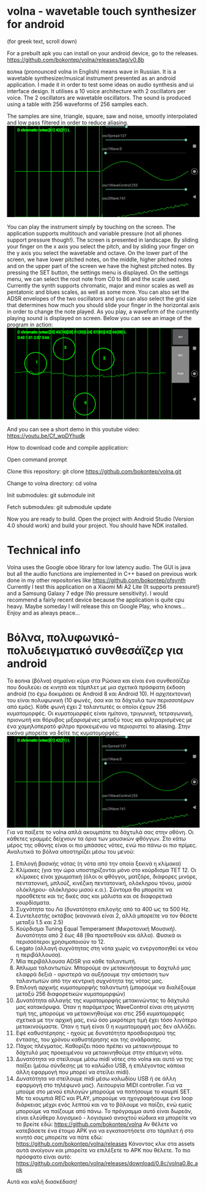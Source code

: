 # volna - wavetable touch synthesizer for android

(for greek text, scroll down)

For a prebuilt apk you can install on your android device, go to the releases.
https://github.com/bokontep/volna/releases/tag/v0.8b

волна (pronounced volna in English) means wave in Russian. It is a wavetable synthesizer/musical instrument presented as an android application. I made it in order to test some ideas on audio synthesis and ui interface design.
It utilises a 10 voice architecture with 2 oscillators per voice. The 2 oscillators are wavetable oscillators. The sound is produced using a table with 256 waveforms of 256 samples each.

The samples are sine, triangle, square, saw and noise, smootly interpolated and low pass filtered in order to reduce aliasing.
![Image of volna wavetables](./images/volnawavetable.gif?raw=true)

You can play the instrument simply by touching on the screen. The application supports multitouch and variable pressure (not all phones support pressure though!). The screen is presented
in landscape. By sliding your finger on the x axis you select the pitch, and by sliding your finger on the y axis you select the wavetable and octave. On the lower part of the screen,
we have lower pitched notes, on the middle, higher pitched notes and on the upper part of the screen we have the highest pitched notes. By pressing the SET button, the settings menu is displayed.  On the settings menu, we can select the root note from C0 to B6 and the scale used.
Currently the synth supports chromatic, major and minor scales as well as pentatonic and blues scales, as well as some more. You can also set the ADSR envelopes of the two oscillators and you can also select
the grid size that determines how much you should slide your finger in the horizontal axis in order to change the note played.
As you play, a waveform of the currently playing sound is displayed on screen.
Below you can see an image of the program in action:
![Image of volna program in action](./images/volna0.8c.png?raw=true)

And you can see a short demo in this youtube video:
https://youtu.be/Cf_wpDYhudk

How to download code and compile application:

Open command prompt

Clone this repository: git clone https://github.com/bokontep/volna.git

Change to volna directory: cd volna

Init submodules: git submodule init

Fetch submodules: git submodule update

Now you are ready to build. Open the project with Android Studio (Version 4.0 should work) and build your project. You should have NDK installed.

# Technical info
Volna uses the Google oboe library for low latency audio. The GUI is java but all the audio functions are implemented in C++ based on previous work done in my other repositories like
https://github.com/bokontep/ofsynth
Currently I test this application on a Xiaomi Mi A2 Lite (It supports pressure!) and a Samsung Galaxy 7 edge (No pressure sensitivity). I would recommend a fairly recent device because the application is quite cpu heavy.
Maybe someday I will release this on Google Play, who knows...
Enjoy and as always peace...


# Βόλνα, πολυφωνικό-πολυδειγματικό συνθεσάϊζερ για android

Το волна (βόλνα) σημαίνει κύμα στα Ρώσικα και είναι ένα συνθεσάϊζερ που δουλεύει σε κινητά και τάμπλετ με μια σχετικά πρόσφατη έκδοση android (το έχω δοκιμάσει σε Android 8 και Android 10). Η αρχιτεκτονική του είναι πολυφωνική (10 φωνές, όσα και τα δάχτυλα των περισσοτέρων από εμάς). Κάθε φωνή έχει 2 ταλαντωτές οι οποίοι έχουν 256 κυματομορφές. Οι κυματομορφές είναι ημίτονο, τριγωνική, τετραγωνική, πριονωτή και θόρυβος μιξαρισμένες μεταξύ τους και φιλτραρισμένες με ένα χαμηλοπερατό φίλτρο προκειμένου να περιοριστεί το aliasing. Στην εικόνα μπορείτε να δείτε τις κυματομορφές:
![Image of volna wavetables](./images/volnawavetable.gif?raw=true)
Για να παίξετε το volna απλά ακουμπάτε τα δάχτυλά σας στην οθόνη. Οι κάθετες γραμμές δείχνουν τα όρια των μουσικών φθόγγων. Στο κάτω μέρος της οθόνης είναι οι πιο μπάσσες νότες, ενώ πιο πάνω οι πιο πρίμες. Αναλυτικά το βόλνα υποστηρίζει μέσω του μενού:
1. Επιλογή βασικής νότας (η νότα από την οποία ξεκινά η κλίμακα)
2. Κλίμακες (για την ώρα υποστηρίζονται μόνο στο κούρδισμα TET 12. Οι κλίμακες είναι χρωματική (όλοι οι φθόγγοι, ματζόρε, διάφορες μινόρε, πεντατονική, μπλούζ, κινέζικη πεντατονική, ολόκληρου τόνου, μισού ολόκληρου- ολόκληρου μισού κ.α.). Σύντομα θα μπορείτε να προσθέτετε και τις δικές σας και μάλιστα και σε διαφορετικά κουρδίσματα.
3. Συχνότητα του Λα (δυνατότητα επιλογής από τα 400 ως τα 500 Hz.
4. Συντελεστής οκτάβας (κανονικά είναι 2, αλλά μπορείτε να τον θέσετε μεταξύ 1.5 και 2.5)
5. Κούρδισμα Tuning Equal Temperament (Μικροτονική Μουσική). Δυνατότητα από 2 έως 48 (θα προστεθούν και άλλα). Φυσικά οι περισσότεροι χρησιμοποιούν το 12.
6. Legato (αλλαγή συχνότητας στη νότα χωρίς να ενεργοποιηθεί εκ νέου η περιβάλλουσα).
7. Μία περιβάλλουσα ADSR για κάθε ταλαντωτή.
8. Άπλωμα ταλαντωτών. Μπορούμε αν μετακινήσουμε το δαχτυλό μας ελαφρά δεξιά - αριστερά να αυξήσουμε την απόσταση των ταλαντωτών από την κεντρική συχνότητα της νότας μας.
9. Επιλογή αρχικής κυματομορφής ταλαντωτή (μπορούμε να διαλέξουμε μεταξύ 256 διαφορετικών κυματομορφών)
10. Δυνατότητα αλλαγής της κυματομορφής μετακινώντας το δάχτυλό μας κατακόρυφα. Όταν η παράμετρος WaveControl είναι στη μέγιστη τιμή της, μπορούμε να μετακινηθούμε και στις 256 κυματομορφές σχετικά με την αρχική μας, ενώ όσο μικρότερη τιμή έχει τόσο λιγότερο μετακινούμαστε. Όταν η τιμή είναι 0 η κυματομορφή μας δεν αλλάζει.
11. Εφέ καθυστέρησης - ηχούς με δυνατότητα προσδιορισμού της έντασης, του χρόνου καθυστέρησης και της ανάδρασης.
12. Πάχος πλέγματος. Καθορίζει πόσο πρέπει να μετακινήσουμε το δάχτυλό μας προκειμένου να μετακινηθούμε στην επόμενη νότα.
13. Δυνατότητα να στείλουμε μέσω midi νότες στο volna και αυτό να της παίξει (μέσω σύνδεσης με το καλώδιο USB, ή επιλέγοντας κάποια άλλη εφαρμογή που μπορεί να στείλει midi).
14. Δυνατότητα να στείλουμε midi μέσω καλωδίου USB ή σε άλλη εφαρμογή στο τηλέφωνό μας). Λειτουργία MIDI controller.
Για να μπούμε στο μενού επιλογών μπορούμε να πατήσουμε το κουμπί SET.
Με τα κουμπιά REC και PLAY, μπορούμε να ηχογραφήσουμε ένα loop διάρκειας μέχρι ενός λεπτού και να το βάλουμε να παίζει, ενώ εμείς μπορούμε να παίζουμε από πάνω.
Το πρόγραμμα αυτό είναι δωρεάν, είναι ελεύθερο λογισμικό - λογισμικό ανοιχτού κώδικα κα μπορείτε να το βρείτε εδώ:
https://github.com/bokontep/volna
Αν θέλετε να κατεβάσετε ένα έτοιμο APK για να εγκαταστήσετε στο τάμπλετ ή στο κινητό σας μπορείτε να πάτε εδώ:
https://github.com/bokontep/volna/releases
Κάνοντας κλικ στα assets αυτά ανοίγουν και μπορείτε να επιλέξετε το APK που θέλετε. Το πιο πρόσφατο είναι αυτό:
https://github.com/bokontep/volna/releases/download/0.8c/volna0.8c.apk

Αυτά και καλή διασκέδαση!
